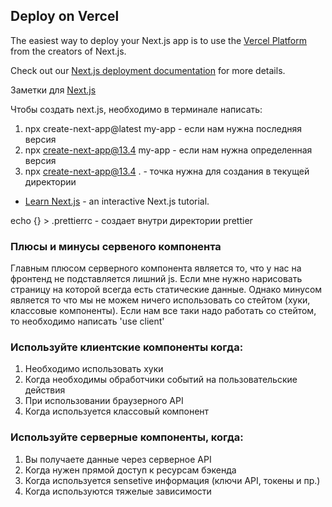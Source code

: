 ## Deploy on Vercel

The easiest way to deploy your Next.js app is to use the [Vercel Platform](https://vercel.com/new?utm_medium=default-template&filter=next.js&utm_source=create-next-app&utm_campaign=create-next-app-readme) from the creators of Next.js.

Check out our [Next.js deployment documentation](https://nextjs.org/docs/deployment) for more details.


Заметки для [Next.js](https://nextjs.org/)

Чтобы создать next.js, необходимо в терминале написать:
1. npx create-next-app@latest my-app - если нам нужна последняя версия
2. npx create-next-app@13.4 my-app - если нам нужна определенная версия
3. npx create-next-app@13.4 . - точка нужна для создания в текущей директории
 
- [Learn Next.js](https://nextjs.org/learn) - an interactive Next.js tutorial.

echo {} > .prettierrc - создает внутри директории prettier

### Плюсы и минусы сервеного компонента

Главным плюсом серверного компонента является то, что у нас на фронтенд не подставляется лишний js.
Если мне нужно нарисовать страницу на которой всегда есть статические данные. Однако минусом является 
то что мы не можем ничего использовать со стейтом (хуки, классовые компоненты). Если нам все таки надо
работать со стейтом, то необходимо написать 'use client'


### Используйте клиентские компоненты когда:

1. Необходимо использовать хуки
2. Когда необходимы обработчики событий на пользовательские действия
3. При использовании браузерного API
4. Когда используется классовый компонент

### Используйте серверные компоненты, когда:

1. Вы получаете данные через серверное API
2. Когда нужен прямой доступ к ресурсам бэкенда
3. Когда используется sensetive информация (ключи API, токены и пр.)
4. Когда используются тяжелые зависимости